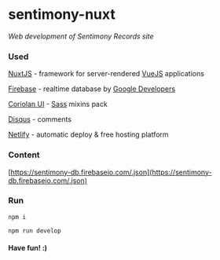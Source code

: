 # sentimony-nuxt

_Web development of Sentimony Records site_

### Used

[NuxtJS](https://nuxtjs.org) - framework for server-rendered [VueJS](https://vuejs.org) applications

[Firebase](https://firebase.google.com) - realtime database by [Google Developers](https://developers.google.com)

[Coriolan UI](https://coriolan-ui.github.io) - [Sass](http://sass-lang.com) mixins pack

[Disqus](https://disqus.com) - comments

[Netlify](https://www.netlify.com) - automatic deploy & free hosting platform

### Content

[https://sentimony-db.firebaseio.com/.json](https://sentimony-db.firebaseio.com/.json)

### Run

`npm i`

`npm run develop`

#### Have fun! :)
